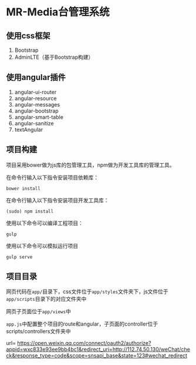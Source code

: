 # MR-Media台管理系统


## 使用css框架

1. Bootstrap
2. AdminLTE（基于Bootstrap构建）

## 使用angular插件

1. angular-ui-router
2. angular-resource
3. angular-messages
4. angular-bootstrap
5. angular-smart-table
6. angular-sanitize
7. textAngular


## 项目构建

项目采用bower做为js库的包管理工具，npm做为开发工具库的管理工具。

在命令行输入以下指令安装项目依赖库：

```
bower install
```

在命令行输入以下指令安装项目开发工具库：

```
(sudo) npm install
```

使用以下命令可以编译工程项目：

```
gulp
```

使用以下命令可以模拟运行项目

```
gulp serve
```



## 项目目录

网页代码在`app/`目录下，css文件位于`app/styles`文件夹下，js文件位于`app/scripts`目录下的对应文件夹中

网页子页面位于`app/views`中

`app.js`中配置整个项目的route和angular，子页面的controller位于scripts/controllers文件夹中


url= https://open.weixin.qq.com/connect/oauth2/authorize?appid=wxc833e93ee9bb4bc1&redirect_uri=http://112.74.50.130/weChat/check&response_type=code&scope=snsapi_base&state=123#wechat_redirect 

